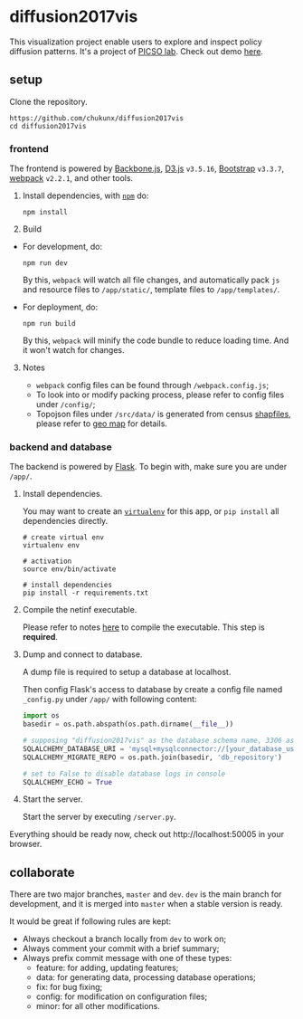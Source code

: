 # diffusion2017vis

This visualization project enable users to explore and inspect policy diffusion patterns. It's a project of [PICSO lab](https://picsolab.github.io/). Check out demo [here](http://picso.org:50005/).

## setup

Clone the repository.

```shell
https://github.com/chukunx/diffusion2017vis
cd diffusion2017vis
```

### frontend

The frontend is powered by [Backbone.js](http://backbonejs.org/), [D3.js](https://d3js.org/) `v3.5.16`, [Bootstrap](http://getbootstrap.com/docs/3.3/) `v3.3.7`, [webpack](https://webpack.github.io/) `v2.2.1`, and other tools.

1. Install dependencies, with [`npm`](https://www.npmjs.com/get-npm) do:

    ```shell
    npm install
    ```

2. Build

- For development, do:

    ```shell
    npm run dev
    ```

    By this, `webpack` will watch all file changes, and automatically pack `js` and resource files to `/app/static/`, template files to `/app/templates/`.

- For deployment, do:

    ```shell
    npm run build
    ```

    By this, `webpack` will minify the code bundle to reduce loading time. And it won't watch for changes.

3. Notes

    - `webpack` config files can be found through `/webpack.config.js`;
    - To look into or modify packing process, please refer to config files under `/config/`;
    - Topojson files under `/src/data/` is generated from census [shapfiles](https://www.census.gov/geo/maps-data/data/cbf/cbf_state.html), please refer to [geo map](./data/README.md#geo-map) for details.

### backend and database

The backend is powered by [Flask](http://flask.pocoo.org/). To begin with, make sure you are under `/app/`.

1. Install dependencies.

    You may want to create an [`virtualenv`](https://virtualenv.pypa.io/en/stable/) for this app, or `pip install` all dependencies directly.

    ```shell
    # create virtual env
    virtualenv env
    
    # activation
    source env/bin/activate
    
    # install dependencies
    pip install -r requirements.txt
    ```

2. Compile the netinf executable.

    Please refer to notes [here](./app/libs/README.md) to compile the executable. This step is **required**.

3. Dump and connect to database.

    A dump file is required to setup a database at localhost. 

    Then config Flask's access to database by create a config file named `_config.py` under `/app/` with following content:

    ```python
    import os
    basedir = os.path.abspath(os.path.dirname(__file__))

    # supposing "diffusion2017vis" as the database schema name, 3306 as its port
    SQLALCHEMY_DATABASE_URI = 'mysql+mysqlconnector://[your_database_user_name]:[your_database_password]@localhost:3306/diffusion2017vis'
    SQLALCHEMY_MIGRATE_REPO = os.path.join(basedir, 'db_repository')
    
    # set to False to disable database logs in console
    SQLALCHEMY_ECHO = True
    ```

4. Start the server.

    Start the server by executing `/server.py`.

Everything should be ready now, check out http://localhost:50005 in your browser.

## collaborate

There are two major branches, `master` and `dev`. `dev` is the main branch for development, and it is merged into `master` when a stable version is ready. 

It would be great if following rules are kept: 

- Always checkout a branch locally from `dev` to work on;
- Always comment your commit with a brief summary;
- Always prefix commit message with one of these types:
    + feature: for adding, updating features;
    + data: for generating data, processing database operations;
    + fix: for bug fixing;
    + config: for modification on configuration files;
    + minor: for all other modifications.




